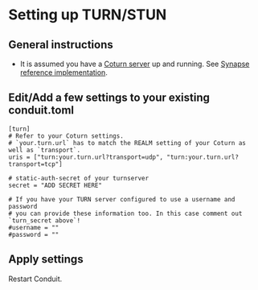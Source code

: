 # Setting up TURN/STUN

## General instructions

* It is assumed you have a [Coturn server](https://github.com/coturn/coturn) up and running. See [Synapse reference implementation](https://github.com/element-hq/synapse/blob/develop/docs/turn-howto.md).

## Edit/Add a few settings to your existing conduit.toml

```
[turn]
# Refer to your Coturn settings. 
# `your.turn.url` has to match the REALM setting of your Coturn as well as `transport`.
uris = ["turn:your.turn.url?transport=udp", "turn:your.turn.url?transport=tcp"]

# static-auth-secret of your turnserver
secret = "ADD SECRET HERE"

# If you have your TURN server configured to use a username and password
# you can provide these information too. In this case comment out `turn_secret above`!
#username = ""
#password = ""
```

## Apply settings

Restart Conduit.
